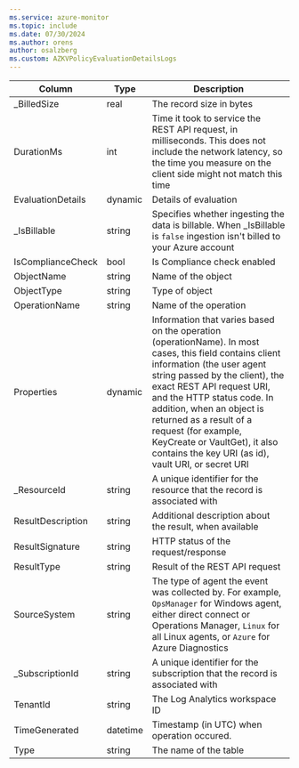 ```yaml
---
ms.service: azure-monitor
ms.topic: include
ms.date: 07/30/2024
ms.author: orens
author: osalzberg
ms.custom: AZKVPolicyEvaluationDetailsLogs
---
```



| Column | Type | Description |
|---|---|---|
| _BilledSize | real | The record size in bytes |
| DurationMs | int | Time it took to service the REST API request, in milliseconds. This does not include the network latency, so the time you measure on the client side might not match this time |
| EvaluationDetails | dynamic | Details of evaluation |
| _IsBillable | string | Specifies whether ingesting the data is billable. When _IsBillable is `false` ingestion isn't billed to your Azure account |
| IsComplianceCheck | bool | Is Compliance check enabled |
| ObjectName | string | Name of the object |
| ObjectType | string | Type of object |
| OperationName | string | Name of the operation |
| Properties | dynamic | Information that varies based on the operation (operationName). In most cases, this field contains client information (the user agent string passed by the client), the exact REST API request URI, and the HTTP status code. In addition, when an object is returned as a result of a request (for example, KeyCreate or VaultGet), it also contains the key URI (as id), vault URI, or secret URI |
| _ResourceId | string | A unique identifier for the resource that the record is associated with |
| ResultDescription | string | Additional description about the result, when available |
| ResultSignature | string | HTTP status of the request/response |
| ResultType | string | Result of the REST API request |
| SourceSystem | string | The type of agent the event was collected by. For example, `OpsManager` for Windows agent, either direct connect or Operations Manager, `Linux` for all Linux agents, or `Azure` for Azure Diagnostics |
| _SubscriptionId | string | A unique identifier for the subscription that the record is associated with |
| TenantId | string | The Log Analytics workspace ID |
| TimeGenerated | datetime | Timestamp (in UTC) when operation occured. |
| Type | string | The name of the table |

